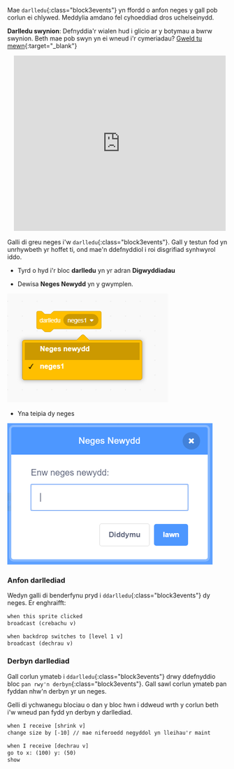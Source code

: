 Mae `darlledu`{:class="block3events"} yn ffordd o anfon neges y gall pob corlun ei chlywed. Meddylia amdano fel cyhoeddiad dros uchelseinydd.

**Darlledu swynion**: Defnyddia'r wialen hud i glicio ar y botymau a bwrw swynion. Beth mae pob swyn yn ei wneud i'r cymeriadau? [Gweld tu mewn](https://scratch.mit.edu/projects/518413238/editor){:target="_blank"}

<div class="scratch-preview" style="margin-left: 15px;">
  <iframe allowtransparency="true" width="485" height="402" src="https://scratch.mit.edu/projects/embed/518413238/?autostart=false" frameborder="0"></iframe>
</div>

Galli di greu neges i'w `darlledu`{:class="block3events"}. Gall y testun fod yn unrhywbeth yr hoffet ti, ond mae'n ddefnyddiol i roi disgrifiad synhwyrol iddo.

+ Tyrd o hyd i'r bloc **darlledu** yn yr adran **Digwyddiadau**

+ Dewisa **Neges Newydd** yn y gwymplen.

![cwymplen bloc darlledu](images/broadcast-block.png)

+ Yna teipia dy neges

![Creu darllediad](images/new-broadcast.png)

### Anfon darllediad

Wedyn galli di benderfynu pryd i `ddarlledu`{:class="block3events"} dy neges. Er enghraifft:

```blocks3
when this sprite clicked
broadcast (crebachu v)
```

```blocks3
when backdrop switches to [level 1 v]
broadcast (dechrau v)
```

### Derbyn darllediad

Gall corlun ymateb i `ddarlledu`{:class="block3events"} drwy ddefnyddio bloc `pan rwy'n derbyn`{:class="block3events"}. Gall sawl corlun ymateb pan fyddan nhw'n derbyn yr un neges.

Gelli di ychwanegu blociau o dan y bloc hwn i ddweud wrth y corlun beth i'w wneud pan fydd yn derbyn y darllediad.

```blocks3
when I receive [shrink v]
change size by [-10] // mae niferoedd negyddol yn lleihau'r maint
```

```blocks3
when I receive [dechrau v]
go to x: (100) y: (50)
show
```
